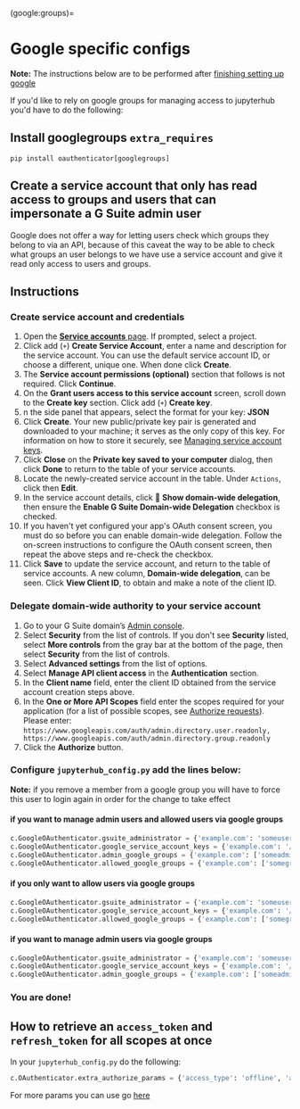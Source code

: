 (google:groups)=

# Google specific configs

**Note:** The instructions below are to be performed after [finishing setting up google](https://oauthenticator.readthedocs.io/en/latest/getting-started.html#google-setup)

If you'd like to rely on google groups for managing access to jupyterhub you'd have to do the following:

## Install googlegroups `extra_requires`

```shell
pip install oauthenticator[googlegroups]
```

## Create a service account that only has read access to groups and users that can impersonate a G Suite admin user

Google does not offer a way for letting users check which groups they belong to via an API,
because of this caveat the way to be able to check what groups an user belongs to we have use a service account
and give it read only access to users and groups.

## Instructions

### Create service account and credentials

1. Open the [**Service accounts** page](https://console.developers.google.com/iam-admin/serviceaccounts). If prompted, select a project.
2. Click add (`+`) **Create Service Account**, enter a name and description for the service account. You can use the default service account ID, or choose a different, unique one. When done click **Create**.
3. The **Service account permissions (optional)** section that follows is not required. Click **Continue**.
4. On the **Grant users access to this service account** screen, scroll down to the **Create key** section. Click add (`+`) **Create key**.
5. n the side panel that appears, select the format for your key: **JSON**
6. Click **Create**. Your new public/private key pair is generated and downloaded to your machine; it serves as the only copy of this key. For information on how to store it securely, see [Managing service account keys](https://cloud.google.com/iam/docs/understanding-service-accounts#managing_service_accounts).
7. Click **Close** on the **Private key saved to your computer** dialog, then click **Done** to return to the table of your service accounts.
8. Locate the newly-created service account in the table. Under `Actions`, click then **Edit**.
9. In the service account details, click 🔽 **Show domain-wide delegation**, then ensure the **Enable G Suite Domain-wide Delegation** checkbox is checked.
10. If you haven't yet configured your app's OAuth consent screen, you must do so before you can enable domain-wide delegation. Follow the on-screen instructions to configure the OAuth consent screen, then repeat the above steps and re-check the checkbox.
11. Click **Save** to update the service account, and return to the table of service accounts. A new column, **Domain-wide delegation**, can be seen. Click **View Client ID**, to obtain and make a note of the client ID.

### Delegate domain-wide authority to your service account

1. Go to your G Suite domain’s [Admin console](https://admin.google.com/).
2. Select **Security** from the list of controls. If you don't see **Security** listed, select **More controls** from the gray bar at the bottom of the page, then select **Security** from the list of controls.
3. Select **Advanced settings** from the list of options.
4. Select **Manage API client access** in the **Authentication** section.
5. In the **Client name** field, enter the client ID obtained from the service account creation steps above.
6. In the **One or More API Scopes** field enter the scopes required for your application (for a list of possible scopes, see [Authorize requests](https://developers.google.com/admin-sdk/directory/v1/guides/authorizing)). Please enter: `https://www.googleapis.com/auth/admin.directory.user.readonly, https://www.googleapis.com/auth/admin.directory.group.readonly`
7. Click the **Authorize** button.

### Configure `jupyterhub_config.py` add the lines below:

**Note:** if you remove a member from a google group you will have to force this user to login again in order for the change to take effect

#### if you want to manage admin users and allowed users via google groups

```python
c.GoogleOAuthenticator.gsuite_administrator = {'example.com': 'someuser'}
c.GoogleOAuthenticator.google_service_account_keys = {'example.com': '/path/to/service_account.json'}
c.GoogleOAuthenticator.admin_google_groups = {'example.com': ['someadmingroup']}
c.GoogleOAuthenticator.allowed_google_groups = {'example.com': ['somegroupwithaccess', 'othergroupwithaccess'] }
```

#### if you only want to allow users via google groups

```python
c.GoogleOAuthenticator.gsuite_administrator = {'example.com': 'someuser'}
c.GoogleOAuthenticator.google_service_account_keys = {'example.com': '/path/to/service_account.json'}
c.GoogleOAuthenticator.allowed_google_groups = {'example.com': ['somegroupwithaccess', 'othergroupwithaccess'] }
```

#### if you want to manage admin users via google groups

```python
c.GoogleOAuthenticator.gsuite_administrator = {'example.com': 'someuser'}
c.GoogleOAuthenticator.google_service_account_keys = {'example.com': '/path/to/service_account.json'}
c.GoogleOAuthenticator.admin_google_groups = {'example.com': ['someadmingroup']}
```

### You are done!

## How to retrieve an `access_token` and `refresh_token` for all scopes at once

In your `jupyterhub_config.py` do the following:

```python
c.OAuthenticator.extra_authorize_params = {'access_type': 'offline', 'approval_prompt': 'force'}
```

For more params you can use go [here](https://developers.google.com/identity/protocols/oauth2/web-server#creatingclient)
